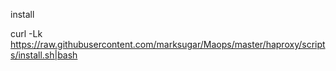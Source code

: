 install 


curl -Lk https://raw.githubusercontent.com/marksugar/Maops/master/haproxy/scripts/install.sh|bash
